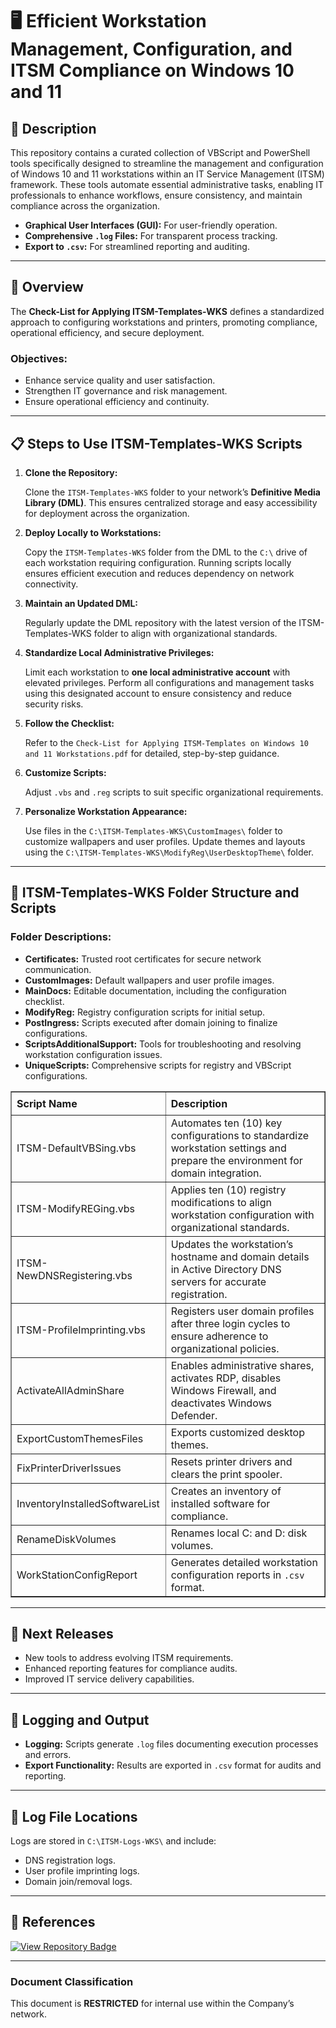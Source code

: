 <div>
  <h1>🖥️ Efficient Workstation Management, Configuration, and ITSM Compliance on Windows 10 and 11</h1>

  <h2>📄 Description</h2>
  <p>
    This repository contains a curated collection of VBScript and PowerShell tools specifically designed to streamline the management and 
    configuration of Windows 10 and 11 workstations within an IT Service Management (ITSM) framework. These tools automate essential 
    administrative tasks, enabling IT professionals to enhance workflows, ensure consistency, and maintain compliance across the organization.
  </p>
  <ul>
    <li><strong>Graphical User Interfaces (GUI):</strong> For user-friendly operation.</li>
    <li><strong>Comprehensive <code>.log</code> Files:</strong> For transparent process tracking.</li>
    <li><strong>Export to <code>.csv</code>:</strong> For streamlined reporting and auditing.</li>
  </ul>

  <hr />

  <h2>📄 Overview</h2>
  <p>
    The <strong>Check-List for Applying ITSM-Templates-WKS</strong> defines a standardized approach to configuring workstations and printers, 
    promoting compliance, operational efficiency, and secure deployment.
  </p>
  <h3>Objectives:</h3>
  <ul>
    <li>Enhance service quality and user satisfaction.</li>
    <li>Strengthen IT governance and risk management.</li>
    <li>Ensure operational efficiency and continuity.</li>
  </ul>

  <hr />

  <h2>📋 Steps to Use ITSM-Templates-WKS Scripts</h2>
  <ol>
    <li>
      <strong>Clone the Repository:</strong>
      <p>
        Clone the <code>ITSM-Templates-WKS</code> folder to your network’s <strong>Definitive Media Library (DML)</strong>. 
        This ensures centralized storage and easy accessibility for deployment across the organization.
      </p>
    </li>
    <li>
      <strong>Deploy Locally to Workstations:</strong>
      <p>
        Copy the <code>ITSM-Templates-WKS</code> folder from the DML to the <code>C:\</code> drive of each workstation requiring configuration. 
        Running scripts locally ensures efficient execution and reduces dependency on network connectivity.
      </p>
    </li>
    <li>
      <strong>Maintain an Updated DML:</strong>
      <p>Regularly update the DML repository with the latest version of the ITSM-Templates-WKS folder to align with organizational standards.</p>
    </li>
    <li>
      <strong>Standardize Local Administrative Privileges:</strong>
      <p>
        Limit each workstation to <strong>one local administrative account</strong> with elevated privileges. 
        Perform all configurations and management tasks using this designated account to ensure consistency and reduce security risks.
      </p>
    </li>
    <li>
      <strong>Follow the Checklist:</strong>
      <p>
        Refer to the <code>Check-List for Applying ITSM-Templates on Windows 10 and 11 Workstations.pdf</code> for detailed, 
        step-by-step guidance.
      </p>
    </li>
    <li>
      <strong>Customize Scripts:</strong>
      <p>Adjust <code>.vbs</code> and <code>.reg</code> scripts to suit specific organizational requirements.</p>
    </li>
    <li>
      <strong>Personalize Workstation Appearance:</strong>
      <p>
        Use files in the <code>C:\ITSM-Templates-WKS\CustomImages\</code> folder to customize wallpapers and user profiles. 
        Update themes and layouts using the <code>C:\ITSM-Templates-WKS\ModifyReg\UserDesktopTheme\</code> folder.
      </p>
    </li>
  </ol>

  <hr />

  <h2>📂 ITSM-Templates-WKS Folder Structure and Scripts</h2>

  <h3>Folder Descriptions:</h3>
  <ul>
    <li><strong>Certificates:</strong> Trusted root certificates for secure network communication.</li>
    <li><strong>CustomImages:</strong> Default wallpapers and user profile images.</li>
    <li><strong>MainDocs:</strong> Editable documentation, including the configuration checklist.</li>
    <li><strong>ModifyReg:</strong> Registry configuration scripts for initial setup.</li>
    <li><strong>PostIngress:</strong> Scripts executed after domain joining to finalize configurations.</li>
    <li><strong>ScriptsAdditionalSupport:</strong> Tools for troubleshooting and resolving workstation configuration issues.</li>
    <li><strong>UniqueScripts:</strong> Comprehensive scripts for registry and VBScript configurations.</li>
  </ul>

  <table border="1" style="border-collapse: collapse; width: 100%; text-align: left;">
    <thead>
      <tr>
        <th style="padding: 8px;">Script Name</th>
        <th style="padding: 8px;">Description</th>
      </tr>
    </thead>
    <tbody>
      <tr>
        <td>ITSM-DefaultVBSing.vbs</td>
        <td>Automates ten (10) key configurations to standardize workstation settings and prepare the environment for domain integration.</td>
      </tr>
      <tr>
        <td>ITSM-ModifyREGing.vbs</td>
        <td>Applies ten (10) registry modifications to align workstation configuration with organizational standards.</td>
      </tr>
      <tr>
        <td>ITSM-NewDNSRegistering.vbs</td>
        <td>Updates the workstation’s hostname and domain details in Active Directory DNS servers for accurate registration.</td>
      </tr>
      <tr>
        <td>ITSM-ProfileImprinting.vbs</td>
        <td>Registers user domain profiles after three login cycles to ensure adherence to organizational policies.</td>
      </tr>
      <tr>
        <td>ActivateAllAdminShare</td>
        <td>Enables administrative shares, activates RDP, disables Windows Firewall, and deactivates Windows Defender.</td>
      </tr>
      <tr>
        <td>ExportCustomThemesFiles</td>
        <td>Exports customized desktop themes.</td>
      </tr>
      <tr>
        <td>FixPrinterDriverIssues</td>
        <td>Resets printer drivers and clears the print spooler.</td>
      </tr>
      <tr>
        <td>InventoryInstalledSoftwareList</td>
        <td>Creates an inventory of installed software for compliance.</td>
      </tr>
      <tr>
        <td>RenameDiskVolumes</td>
        <td>Renames local C: and D: disk volumes.</td>
      </tr>
      <tr>
        <td>WorkStationConfigReport</td>
        <td>Generates detailed workstation configuration reports in <code>.csv</code> format.</td>
      </tr>
    </tbody>
  </table>

  <hr />

  <h2>🚀 Next Releases</h2>
  <ul>
    <li>New tools to address evolving ITSM requirements.</li>
    <li>Enhanced reporting features for compliance audits.</li>
    <li>Improved IT service delivery capabilities.</li>
  </ul>

  <hr />

  <h2>📝 Logging and Output</h2>
  <ul>
    <li><strong>Logging:</strong> Scripts generate <code>.log</code> files documenting execution processes and errors.</li>
    <li><strong>Export Functionality:</strong> Results are exported in <code>.csv</code> format for audits and reporting.</li>
  </ul>

  <hr />

  <h2>📄 Log File Locations</h2>
  <p>Logs are stored in <code>C:\ITSM-Logs-WKS\</code> and include:</p>
  <ul>
    <li>DNS registration logs.</li>
    <li>User profile imprinting logs.</li>
    <li>Domain join/removal logs.</li>
  </ul>

  <hr />

  <h2>🔗 References</h2>
  <p>
    <a href="https://github.com/brazilianscriptguy/PowerShell-codes-for-Windows-Server-Administrators" target="_blank">
      <img src="https://img.shields.io/badge/View%20Repository-GitHub-blue?style=flat-square&logo=github" alt="View Repository Badge">
    </a>
  </p>

  <hr />

  <h3>Document Classification</h3>
  <p>This document is <strong>RESTRICTED</strong> for internal use within the Company’s network.</p>
</div>
